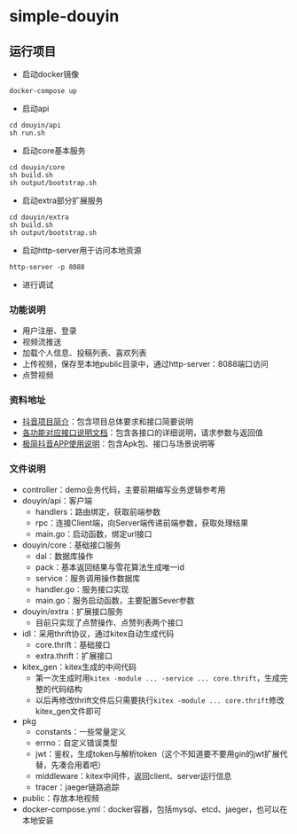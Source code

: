 # simple-douyin

## 运行项目

- 启动docker镜像
```shell
docker-compose up
```
- 启动api
```shell
cd douyin/api
sh run.sh 
```
- 启动core基本服务
```shell
cd douyin/core 
sh build.sh 
sh output/bootstrap.sh
```
- 启动extra部分扩展服务
```shell
cd douyin/extra 
sh build.sh 
sh output/bootstrap.sh
```
- 启动http-server用于访问本地资源
```shell
http-server -p 8088
```
- 进行调试

### 功能说明

* 用户注册、登录
* 视频流推送
* 加载个人信息、投稿列表、喜欢列表
* 上传视频，保存至本地public目录中，通过http-server：8088端口访问
* 点赞视频

### 资料地址

- [抖音项目简介](https://bytedance.feishu.cn/docx/doxcnbgkMy2J0Y3E6ihqrvtHXPg)：包含项目总体要求和接口简要说明
- [各功能对应接口说明文档](https://www.apifox.cn/apidoc/shared-8cc50618-0da6-4d5e-a398-76f3b8f766c5/api-18345145)：包含各接口的详细说明，请求参数与返回值
- [极简抖音APP使用说明](https://bytedance.feishu.cn/docs/doccnM9KkBAdyDhg8qaeGlIz7S7)：包含Apk包、接口与场景说明等

### 文件说明

- controller：demo业务代码，主要前期编写业务逻辑参考用
- douyin/api：客户端
    - handlers：路由绑定，获取前端参数
    - rpc：连接Client端，向Server端传递前端参数，获取处理结果
    - main.go：启动函数，绑定url接口
- douyin/core：基础接口服务
    - dal：数据库操作
    - pack：基本返回结果与雪花算法生成唯一id
    - service：服务调用操作数据库
    - handler.go：服务接口实现
    - main.go：服务启动函数，主要配置Sever参数
- douyin/extra：扩展接口服务
    - 目前只实现了点赞操作、点赞列表两个接口
- idl：采用thrift协议，通过kitex自动生成代码
    - core.thrift：基础接口
    - extra.thrift：扩展接口
- kitex_gen：kitex生成的中间代码
    - 第一次生成时用`kitex -module ... -service ... core.thrift`，生成完整的代码结构
    - 以后再修改thrift文件后只需要执行`kitex -module ... core.thrift`修改kitex_gen文件即可
- pkg
    - constants：一些常量定义
    - errno：自定义错误类型
    - jwt：鉴权，生成token与解析token（这个不知道要不要用gin的jwt扩展代替，先凑合用着吧）
    - middleware：kitex中间件，返回client、server运行信息
    - tracer：jaeger链路追踪
- public：存放本地视频
- docker-compose.yml：docker容器，包括mysql、etcd、jaeger，也可以在本地安装


